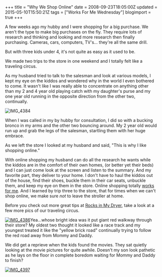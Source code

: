 +++
title = "Why We Shop Online"
date = 2008-09-23T18:05:00Z
updated = 2015-05-10T15:50:21Z
tags = ["Works For Me Wednesday"]
blogimport = true 
+++

A few weeks ago my hubby and I were shopping for a big purchase.   We aren't the type to make big purchases on the fly.  They require lots of research and thinking and looking and more research then finally purchasing.  Cameras, cars, computers, TV's... they're all the same drill.  

But with three kids under 4, it's not quite as easy as it used to be.  

We made two trips to the store in one weekend and I totally felt like a traveling circus.  

As my husband tried to talk to the salesman and look at various models, I kept my eye on the kiddos and wondered why in the world I even bothered to come.  It wasn't like I was really able to concentrate on anything other than my 2 and 4 year old playing catch with my daughter's purse and my one year old running in the opposite direction from the other two, continually.  

![IMG_4384](https://latc.s3.amazonaws.com/wp-content/uploads/2008/09/img-4384-thumb1.jpg)

When I was called in my by hubby for consultation, I did so with a bucking bronco in my arms and the other two bouncing around.  My 2 year old would run up and grab the legs of the salesman, startling them with her huge embrace.  

As we left the store I looked at my husband and said, "This is why I like shopping online."  

With online shopping my husband can do all the research he wants while the kiddos are in the comfort of their own homes, (or better yet their beds) and I can just come look at the screen and listen to the summary.  And my favorite part, they deliver to your home.  I don't have to haul the kiddos out of the house, find their shoes, buckle them in their car seats, unbuckle them, and keep my eye on them in the store.   Online shopping totally [works for me](http://rocksinmydryer.typepad.com/).  And I learned by trip three to the store, that for times when we can't shop online, we make sure _not_ to leave the stroller at home.  

Before you check out more great tips at [Rocks in My Dryer](http://rocksinmydryer.typepad.com/), take a look at a few more pics of our traveling circus. 

[![IMG_4386](https://latc.s3.amazonaws.com/wp-content/uploads/2008/09/img-4386-thumb.jpg)](https://latc.s3.amazonaws.com/wp-content/uploads/2008/09/img-4386.jpg)Yea...whose bright idea was it put giant red walkway through their store?  My oldest two thought it looked like a race track and my youngest treated it like the "yellow brick road" continually trying to follow the red road away from Mommy and Daddy.

  

We did get a reprieve when the kids found the movies.  They sat quietly looking at the movie pictures for quite awhile.  Doesn't my son look pathetic as he lays on the floor in complete boredom waiting for Mommy and Daddy to finish?

[![IMG_4397](https://latc.s3.amazonaws.com/wp-content/uploads/2008/09/img-4397-thumb.jpg)](https://latc.s3.amazonaws.com/wp-content/uploads/2008/09/img-4397.jpg)
